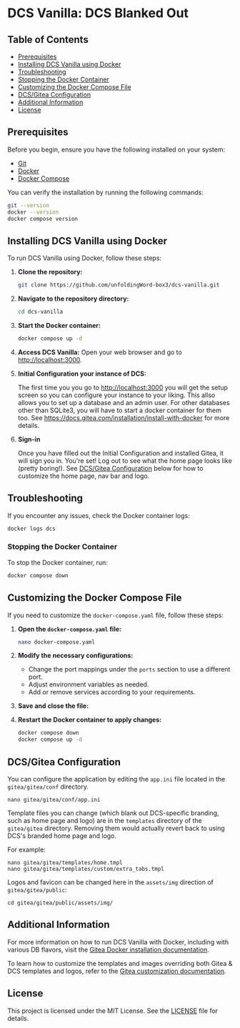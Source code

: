 # DCS Vanilla: DCS Blanked Out

## Table of Contents

- [Prerequisites](#prerequisites)
- [Installing DCS Vanilla using Docker](#installing-dcs-vanilla-using-docker)
- [Troubleshooting](#troubleshooting)
- [Stopping the Docker Container](#stopping-the-docker-container)
- [Customizing the Docker Compose File](#customizing-the-docker-compose-file)
- [DCS/Gitea Configuration](#dcsgitea-configuration)
- [Additional Information](#additional-information)
- [License](#license)

## Prerequisites

Before you begin, ensure you have the following installed on your system:

- [Git](https://git-scm.com/)
- [Docker](https://www.docker.com/)
- [Docker Compose](https://docs.docker.com/compose/)

You can verify the installation by running the following commands:

```sh
git --version
docker --version
docker compose version
```
## Installing DCS Vanilla using Docker

To run DCS Vanilla using Docker, follow these steps:

1. **Clone the repository:**
    ```sh
    git clone https://github.com/unfoldingWord-box3/dcs-vanilla.git
    ```

2. **Navigate to the repository directory:**
    ```sh
    cd dcs-vanilla
    ```

3. **Start the Docker container:**
    ```sh
    docker compose up -d
    ```

4. **Access DCS Vanilla:**
    Open your web browser and go to [http://localhost:3000](http://localhost:3000).

5. **Initial Configuration your instance of DCS:**

    The first time you you go to [http://localhost:3000](http://localhost:3000) you will get the setup screen so you can configure your instance to your liking. This allso allows you to set up a database and an admin user. For other databases other than SQLite3, you will have to start a docker container for them too. See https://docs.gitea.com/installation/install-with-docker for more details.

6. **Sign-in**

    Once you have filled out the Initial Configuration and installed Gitea, it will sign you in. You're set! Log out to see what the home page looks like (pretty boring!). See [DCS/Gitea Configuration](#dcsgitea-configuration) below for how to customize the home page, nav bar and logo.

## Troubleshooting

If you encounter any issues, check the Docker container logs:

```sh
docker logs dcs
```

### Stopping the Docker Container

To stop the Docker container, run:
```sh
docker compose down
```
## Customizing the Docker Compose File

If you need to customize the `docker-compose.yaml` file, follow these steps:

1. **Open the `docker-compose.yaml` file:**
    ```sh
    nano docker-compose.yaml
    ```

2. **Modify the necessary configurations:**
    - Change the port mappings under the `ports` section to use a different port.
    - Adjust environment variables as needed.
    - Add or remove services according to your requirements.

3. **Save and close the file:**

4. **Restart the Docker container to apply changes:**

    ```sh
    docker compose down
    docker compose up -d
    ```

## DCS/Gitea Configuration

You can configure the application by editing the `app.ini` file located in the `gitea/gitea/conf` directory.

    nano gitea/gitea/conf/app.ini

Template files you can change (which blank out DCS-specific branding, such as home page and logo) are in the `templates` directory of the `gitea/gitea` directory. Removing them would actually revert back to using DCS's branded home page and logo.

For example:

    nano gitea/gitea/templates/home.tmpl
    nano gitea/gitea/templates/custom/extra_tabs.tmpl

Logos and favicon can be changed here in the `assets/img` direction of `gitea/gitea/public`:

    cd gitea/gitea/public/assets/img/

## Additional Information

For more information on how to run DCS Vanilla with Docker, including with various DB flavors, visit the [Gitea Docker installation documentation](https://docs.gitea.com/installation/install-with-docker).

To learn how to customize the templates and images overriding both Gitea & DCS templates and logos, refer to the [Gitea customization documentation](https://docs.gitea.com/administration/customizing-gitea).

## License

This project is licensed under the MIT License. See the [LICENSE](LICENSE) file for details.